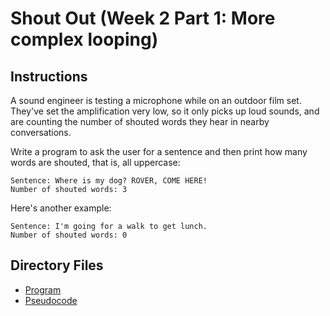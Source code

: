 # Shout Out (Week 2 Part 1: More complex looping)

## Instructions
A sound engineer is testing a microphone while on an outdoor film set. They've set the amplification very low, so it only picks up loud sounds, and are counting the number of shouted words they hear in nearby conversations.

Write a program to ask the user for a sentence and then print how many words are shouted, that is, all uppercase:
```
Sentence: Where is my dog? ROVER, COME HERE!
Number of shouted words: 3
```

Here's another example:
```
Sentence: I'm going for a walk to get lunch.
Number of shouted words: 0
```

## Directory Files
- [Program](program.py)
- [Pseudocode](pseudocode.txt)